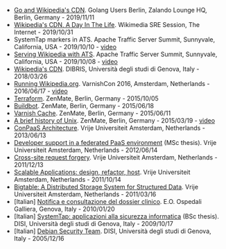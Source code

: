 * [Go and Wikipedia's CDN](http://www.linux.it/~ema/slides/Go-Wikipedia-CDN-2019.pdf). Golang Users Berlin, Zalando Lounge HQ, Berlin, Germany - 2019/11/11
* [Wikipedia's CDN, A Day In The Life](http://www.linux.it/~ema/slides/Traffic-SRE-Session-2019.pdf). Wikimedia SRE Session, The Internet - 2019/10/31
* SystemTap markers in ATS. Apache Traffic Server Summit, Sunnyvale, California, USA - 2019/10/10 - [video](https://www.youtube.com/watch?v=IB_wnJ2uLyk)
* [Serving Wikipedia with ATS](http://www.linux.it/~ema/slides/WMF_ATS-Summit-2019.pdf). Apache Traffic Server Summit, Sunnyvale, California, USA - 2019/10/08 - [video](https://www.youtube.com/watch?v=X3WfZJhfVSI)
* [Wikipedia's CDN](http://www.linux.it/~ema/slides/WMF_Traffic_DIBRIS.pdf). DIBRIS, Università degli studi di Genova, Italy - 2018/03/26
* [Running Wikipedia.org](http://www.linux.it/~ema/slides/WMF_Traffic_Varnishcon_2016.pdf). VarnishCon 2016, Amsterdam, Netherlands - 2016/06/17 - [video](https://www.youtube.com/watch?v=W7nfw9Kj-zc)
* [Terraform](http://www.linux.it/~ema/slides/terraform.pdf). ZenMate, Berlin, Germany - 2015/10/05
* [Buildbot](http://www.linux.it/~ema/slides/buildbot.pdf). ZenMate, Berlin, Germany - 2015/06/18
* [Varnish Cache](http://www.linux.it/~ema/slides/varnish.pdf). ZenMate, Berlin, Germany - 2015/06/11
* [A brief history of Unix](http://www.linux.it/~ema/slides/unix-history.pdf). ZenMate, Berlin, Germany - 2015/03/19 - [video](https://www.youtube.com/watch?v=L5tVg1Wk0tI)
* [ConPaaS Architecture](http://www.linux.it/~ema/slides/conpaas-architecture.pdf). Vrije Universiteit Amsterdam, Netherlands - 2013/06/13
* [Developer support in a federated PaaS environment](http://www.linux.it/~ema/slides/developers-and-paas.pdf) (MSc thesis). Vrije Universiteit Amsterdam, Netherlands - 2012/06/14
* [Cross-site request forgery](http://www.linux.it/~ema/slides/csrf.pdf). Vrije Universiteit Amsterdam, Netherlands -  2011/12/13
* [Scalable Applications: design, refactor, host](http://www.linux.it/~ema/slides/scalable-webapp-hosting.pdf). Vrije Universiteit Amsterdam, Netherlands -  2011/10/14
* [Bigtable: A Distributed Storage System for Structured Data](http://www.linux.it/~ema/slides/bigtable.pdf). Vrije Universiteit Amsterdam, Netherlands -  2011/03/16
* [Italian] [Notifica e consultazione del dossier clinico](http://www.linux.it/~ema/slides/notifica-consultazione-referti.pdf). E.O. Ospedali Galliera, Genova, Italy - 2010/01/20
* [Italian] [SystemTap: applicazioni alla sicurezza informatica](http://www.linux.it/~ema/slides/systemtap-ids.pdf) (BSc thesis). DISI, Università degli studi di Genova, Italy - 2009/10/17
* [Italian] [Debian Security Team](http://www.linux.it/~ema/slides/debian_security_team.pdf). DISI, Università degli studi di Genova, Italy - 2005/12/16
